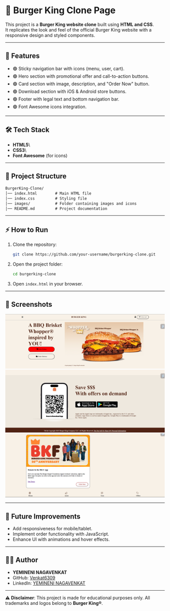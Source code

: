 # 🍔 Burger King Clone Page

This project is a **Burger King website clone** built using **HTML and
CSS**.\
It replicates the look and feel of the official Burger King website with
a responsive design and styled components.

------------------------------------------------------------------------

## 🚀 Features

-   🟢 Sticky navigation bar with icons (menu, user, cart).
-   🟢 Hero section with promotional offer and call-to-action buttons.
-   🟢 Card section with image, description, and "Order Now" button.
-   🟢 Download section with iOS & Android store buttons.
-   🟢 Footer with legal text and bottom navigation bar.
-   🟢 Font Awesome icons integration.

------------------------------------------------------------------------

## 🛠️ Tech Stack

-   **HTML5**\
-   **CSS3**\
-   **Font Awesome** (for icons)

------------------------------------------------------------------------

## 📂 Project Structure

    BurgerKing-Clone/
    │── index.html        # Main HTML file
    │── index.css         # Styling file
    │── images/           # Folder containing images and icons
    │── README.md         # Project documentation

------------------------------------------------------------------------

## ⚡ How to Run

1.  Clone the repository:

    ``` bash
    git clone https://github.com/your-username/burgerking-clone.git
    ```

2.  Open the project folder:

    ``` bash
    cd burgerking-clone
    ```

3.  Open `index.html` in your browser.

------------------------------------------------------------------
## 📸 Screenshots
 
![](./images/Screenshot%202025-08-28%20201215.png)
![](./images/Screenshot%202025-08-28%20201247.png)
![](./images/Screenshot%202025-08-28%20201307.png)

------------------------------------------------------------------------

## 📌 Future Improvements

-   Add responsiveness for mobile/tablet.
-   Implement order functionality with JavaScript.
-   Enhance UI with animations and hover effects.

------------------------------------------------------------------------

## 👨‍💻 Author

-   **YEMINENI NAGAVENKAT**
-   GitHub: [Venkat6309](https://github.com/Venkat6309)
-   LinkedIn: [YEMINENI NAGAVENKAT](https://in.linkedin.com/in/yemineni-nagavenkat-940ab1235)

------------------------------------------------------------------------

⚠️ **Disclaimer**: This project is made for educational purposes only.
All trademarks and logos belong to **Burger King®**.
